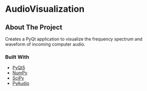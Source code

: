 # AudioVisualization

## About The Project
Creates a PyQt application to visualize the frequency spectrum and waveform of incoming computer audio.

### Built With
* [PyQt5](https://www.riverbankcomputing.com/software/pyqt/)
* [NumPy](https://numpy.org/)
* [SciPy](https://www.scipy.org/)
* [PyAudio](http://people.csail.mit.edu/hubert/pyaudio/)
